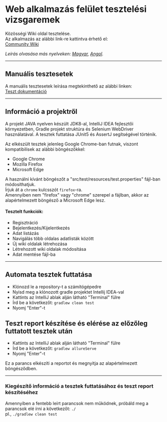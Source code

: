 # Web alkalmazás felület tesztelési vizsgaremek
Közösségi Wiki oldal tesztelése.\
Az alkalmazás az alábbi link-re kattintva érhető el:\
[Community Wiki](http://test-automation-wiki2.greenfox.academy)

*Leírás olvasása más nyelveken: [Magyar](README.md), [Angol](README.en.md).*

---
## Manuális tesztesetek
A manuális tesztesetek leírása megtekinthető az alábbi linken:\
[Teszt dokumentáció](https://docs.google.com/spreadsheets/d/1qGWCf2IpK-5bKLUf3cfcBtrDLPi3BzlE4_qjTqdzZg0/edit?usp=sharing)

---
## Információ a projektről
A projekt JAVA nyelven készült JDK8-al, IntelliJ IDEA fejlesztői környezetben, Gradle projekt struktúra és Selenium WebDriver használatával.
A tesztek futtatása JUnit5 és AssertJ segítségével történik.

Az elkészült tesztek jelenleg Google Chrome-ban futnak, viszont kompatibilisek az alábbi böngészőkkel:
- Google Chrome
- Mozilla Firefox
- Microsoft Edge

A használni kívánt böngészőt a "src/test/resources/test.properties" fájl-ban módosíthatjuk.\
Írjuk át a `chrome` kulcsszót `firefox`-ra.\
Amennyiben nem "firefox" vagy "chrome" szerepel a fájlban, akkor az alapértelmezett böngésző a Microsoft Edge lesz.

#### Tesztelt funkciók:
- Regisztráció
- Bejelentkezés/Kijelentkezés
- Adat listázás
- Navigálás több oldalas adatlisták között
- Új wiki oldalak létrehozása
- Létrehozott wiki oldalak módosítása
- Adat mentése fájl-ba

---
## Automata tesztek futtatása
- Klónozd le a repository-t a számítógépedre
- Nyisd meg a klónozott gradle projektet Intellij IDEA-val
- Kattints az IntelliJ ablak alján látható "Terminal" fülre
- Írd be a következőt: `gradlew clean test`
- Nyomj "Enter"-t

## Teszt report készítése és elérése az előzőleg futtatott tesztek után
- Kattints az IntelliJ ablak alján látható "Terminal" fülre
- Írd be a következőt: `gradlew allureServe`
- Nyomj "Enter"-t

Ez a parancs elkészíti a reportot és megnyitja az alapértelmezett böngésződben.

---
### Kiegészítő információ a tesztek futtatásához és teszt report készítéséhez

Amennyiben a fentebb leírt parancsok nem működnek, próbáld meg a parancsok elé írni a következőt: `./`\
pl., `./gradlew clean test`
